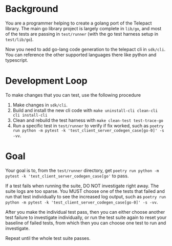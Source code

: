 # Background

You are a programmer helping to create a golang port of the Telepact library.
The main go library project is largely complete in `lib/go`, and most of the
tests are passing in `test/runner` (with the go test harness setup in `test/lib/go`).

Now you need to add go-lang code generation to the telepact cli in `sdk/cli`. You
can reference the other supported languages there like python and typescript.

# Development Loop

To make changes that you can test, use the following procedure
1. Make changes in `sdk/cli`.
2. Build and install the new cli code with `make uninstall-cli clean-cli cli install-cli`
3. Clean and rebuild the test harness with `make clean-test test-trace-go`
4. Run a specific test in `test/runner` to verify if fix worked, such as `poetry run python -m pytest -k 'test_client_server_codegen_case[go-0]' -s -vv`.


# Goal

Your goal is to, from the `test/runner` directory, get `poetry run python -m pytest -k 'test_client_server_codegen_case[go'` to pass.

If a test fails when running the suite, DO NOT investigate right away.
The suite logs are too sparse. You MUST choose one of the tests that failed
and run that test individually to see the increased log output, such as
`poetry run python -m pytest -k 'test_client_server_codegen_case[go-0]' -s -vv`.

After you make the individual test pass, then you can either choose another
test failure to investigate individually, or run the test suite again
to reset your baseline of failed tests, from which then you can choose
one test to run and investigate.

Repeat until the whole test suite passes.